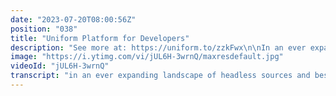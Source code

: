 ```yaml
---
date: "2023-07-20T08:00:56Z"
position: "038"
title: "Uniform Platform for Developers"
description: "See more at: https://uniform.to/zzkFwx\n\nIn an ever expanding landscape of headless sources, developers are often the ones who have to connect them all. \n\nThe question of adding some products, content and personalization on one landing page always comes at a time developers are busy. The answer is generally “no” or a forced “yes, I’ll try to squeeze it in this week”.\n\nWouldn't it be cool if you only had to implement one SDK in your framework of choice and you never had to bother with this stuff again? This sounds too good to be true right? Let’s discuss what this SDK would look like.\n\nIt would allow content editors to drag and drop content from different headless sources to their heart’s content. They could add or remove integrations and even do an A/B test or add some personalization without having to wait for developers.\n\nIf the headless sources change, it would still work exactly the same way on the other end. Retrieve a page composition through an SDK function, map and enhance data to your liking and pass it as props to existing components. Regardless of tech stack, it would just work.\n\nI’m here to tell you we’ve actually built this. We proudly introduce Uniform, the world’s first truly composable DXP. The only DXP that gives developers the power of choice: from front-end framework to CDN to hosting as SSR, Jamstack, with Edge workers, partial SSG, anything goes.\n\nUniform offers a platform without opinion, without vendor lock-in and without a restricting roadmap. Not one integration is the center of the universe and nothing is tightly coupled.\nWant three different CMS systems and two commerce engines? Why not? Add an integration, query the data and map it to props for your components to use.\n\nNext to true composability regardless of tech stack, we’ve also introduced Uniform Canvas, a no-code composition builder that allows non-technical users to create experiences based on the components you define.\n\nUniform Canvas also provides a preview API with websockets, so end users can preview their composition live and in the actual codebase of the final product.\n\nUniform comes with an extremely flexible data enhancer API to help you map data from headless sources into your app. This API can run in your codebase or as an external service. We don’t care. Everything is built with flexibility in mind. You have the power of choice at your side.\n\nWe at Uniform know happy developers do better work. Good DX and great SDKs are just the beginning. With Uniform you can connect all the dots the way you like from a tech perspective. With a combination of out of the box tools for a fast time to market, and a set of APIs that allow extreme precision, we have created the world’s first truly composable DXP that will make both developers and content editors happy."
image: "https://i.ytimg.com/vi/jUL6H-3wrnQ/maxresdefault.jpg"
videoId: "jUL6H-3wrnQ"
transcript: "in an ever expanding landscape of headless sources and best of breed tools developers are generally the people of putting them together so the question of creating a content piece with products cms data and personalization generally results in a no or maybe next week because developers just don't have time they're always like mid-sprint and so wouldn't it be great if there was a simple sdk that you could integrate in the framework of your choice that would just take care of this once and for all well that sounds a little bit too good to be true right but still let's talk about an sdk like this so it would allow content editors to drag and drop sources from different places on the web to their heart's content they would be able to add new cms integrations or remove them at ap testing or personalization and all of that without the involvement of developers when an integration would change nothing changes structurally on the other end developers would just use an sdk function to query the composition get the data map it enhance it the way they like and then just apply it as props to already existing components and this would work regardless of your tag stack or hosting well i am here to tell you we've actually done this i hereby proudly introduce uniform the world's first truly composable dxp and so a composable dxp offers the developers the power of choice and that means you can choose your own tech stack your own integrations your own hosting you can run it the way you want with ssr maybe with edge handlers of edge compute or maybe in gemstack anything goes uniform offers a platform without opinion there will be no fender login no restrictive roadmap not one integration is actually in the center of anything there is no tight coupling so you want three cms systems and two ecommerce providers sure add the connection query the data map it and add it to the components that you already have and so next to all this we are introducing uniform canvas which is a no code tool for non-technical users to be able to compose things and experiences the way they like and they will use the components that you have created uniform canvas also comes with an api for live preview that is powered by websockets so end users can see their changes directly in the code and on your production site so that is really easy and user friendly on top of that uniform also comes with an enhancer api which is an api that helps you to map the data from the headless sources to your app and you can run this in your own code base on ssr or you can run it as a serverless function we don't really care what you do because we are opinionless and everything is built with flexibility in mind you have the power of choice as a developer to choose how to run it we at uniform know that happy developers do great work good dx and great sdks are only the beginning uniform allows you to connect the dots the way that you like from a tech perspective so we give you out of the box enhancer modules for quick time to market and we give you very detailed and precise apis to figure out the things that you want exactly the way you do them so we have hereby created the world's first truly composable dxp that makes both developers content editors and marketers happy how about that see you soon"
---
```


